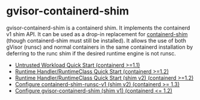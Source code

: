 # gvisor-containerd-shim

gvisor-containerd-shim is a containerd shim. It implements the containerd v1
shim API. It can be used as a drop-in replacement for
[containerd-shim][containerd-shim]
(though containerd-shim must still be installed). It allows the use of both
gVisor (runsc) and normal containers in the same containerd installation by
deferring to the runc shim if the desired runtime engine is not runsc.

-   [Untrusted Workload Quick Start (containerd >=1.1)](docs/untrusted-workload-quickstart.md)
-   [Runtime Handler/RuntimeClass Quick Start (containerd >=1.2)](docs/runtime-handler-quickstart.md)
-   [Runtime Handler/RuntimeClass Quick Start (shim v2) (containerd >=1.2)](docs/runtime-handler-shim-v2-quickstart.md)
-   [Configure containerd-shim-runsc-v1 (shim v2) (containerd >= 1.3)](docs/configure-containerd-shim-runsc-v1.md)
-   [Configure gvisor-containerd-shim (shim v1) (containerd &lt;= 1.2)](docs/configure-gvisor-containerd-shim.md)

[containerd-shim]: https://github.com/containerd/containerd/tree/master/cmd/containerd-shim

